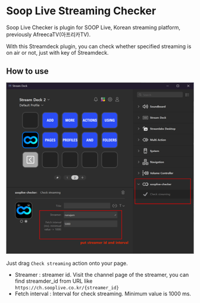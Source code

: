 # Soop Live Streaming Checker

Soop Live Checker is plugin for SOOP Live, Korean streaming platform, previously AfreecaTV(아프리카TV).

With this Streamdeck plugin, you can check whether specified streaming is on air or not, just with key of Streamdeck.

## How to use

![help](help.png)

Just drag `Check streaming` action onto your page.

* Streamer : streamer id. Visit the channel page of the streamer, you can find streamder_id from URL like `https://ch.sooplive.co.kr/{streamer_id}`
* Fetch interval : Interval for check streaming. Minimum value is 1000 ms.

